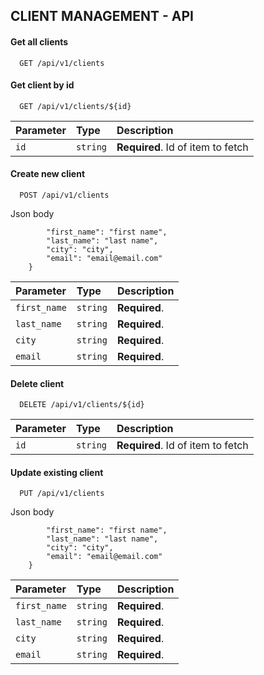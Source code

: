 ## CLIENT MANAGEMENT - API

#### Get all clients

```http
  GET /api/v1/clients
```

#### Get client by id

```http
  GET /api/v1/clients/${id}
```

| Parameter | Type     | Description                       |
| :-------- | :------- | :-------------------------------- |
| `id`      | `string` | **Required**. Id of item to fetch |

#### Create new client

```http
  POST /api/v1/clients
```

Json body

```{
		"first_name": "first name",
		"last_name": "last name",
		"city": "city",
		"email": "email@email.com"
	}
```

| Parameter    | Type     | Description   |
| :----------- | :------- | :------------ |
| `first_name` | `string` | **Required**. |
| `last_name`  | `string` | **Required**. |
| `city`       | `string` | **Required**. |
| `email`      | `string` | **Required**. |

#### Delete client

```http
  DELETE /api/v1/clients/${id}
```

| Parameter | Type     | Description                       |
| :-------- | :------- | :-------------------------------- |
| `id`      | `string` | **Required**. Id of item to fetch |

#### Update existing client

```http
  PUT /api/v1/clients
```

Json body

```{
		"first_name": "first name",
		"last_name": "last name",
		"city": "city",
		"email": "email@email.com"
	}
```

| Parameter    | Type     | Description   |
| :----------- | :------- | :------------ |
| `first_name` | `string` | **Required**. |
| `last_name`  | `string` | **Required**. |
| `city`       | `string` | **Required**. |
| `email`      | `string` | **Required**. |
